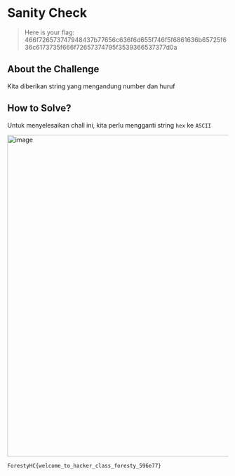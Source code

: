 # Sanity Check
> Here is your flag: 466f726573747948437b77656c636f6d655f746f5f6861636b65725f636c6173735f666f72657374795f3539366537377d0a

## About the Challenge
Kita diberikan string yang mengandung number dan huruf

## How to Solve?
Untuk menyelesaikan chall ini, kita perlu mengganti string `hex` ke `ASCII`

<img width="734" alt="image" src="https://github.com/dotnaonweh/ForestyCTF/assets/49785290/4cb730e1-5354-4766-b72f-3bdf16a0374f">

```
ForestyHC{welcome_to_hacker_class_foresty_596e77}
```
